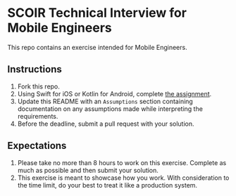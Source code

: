 # SCOIR Technical Interview for Mobile Engineers
This repo contains an exercise intended for Mobile Engineers.

## Instructions
1. Fork this repo.
1. Using Swift for iOS or Kotlin for Android, complete [the assignment](./Assignment.md).
1. Update this README with an `Assumptions` section containing documentation on any assumptions made while interpreting the requirements.
1. Before the deadline, submit a pull request with your solution.

## Expectations
1. Please take no more than 8 hours to work on this exercise. Complete as much as possible and then submit your solution.
1. This exercise is meant to showcase how you work. With consideration to the time limit, do your best to treat it like a production system.
